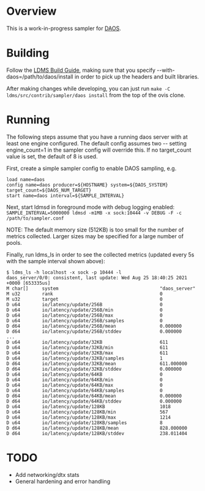 # Overview

This is a work-in-progress sampler for [DAOS](https://github.com/daos-stack/daos/).

# Building

Follow the [LDMS Build Guide](https://github.com/ovis-hpc/ovis#building-the-ovis--ldms-source-code),
making sure that you specify --with-daos=/path/to/daos/install in order to pick up the headers and
built libraries.

After making changes while developing, you can just run `make -C ldms/src/contrib/sampler/daos install`
from the top of the ovis clone.

# Running

The following steps assume that you have a running daos server with at least one engine configured. The
default config assumes two -- setting engine_count=1 in the sampler config will override this. If no target_count value is set, the default of 8 is used.

First, create a simple sampler config to enable DAOS sampling, e.g.
```
load name=daos
config name=daos producer=${HOSTNAME} system=${DAOS_SYSTEM} target_count=${DAOS_NUM_TARGET}
start name=daos interval=${SAMPLE_INTERVAL}
```

Next, start ldmsd in foreground mode with debug logging enabled: `SAMPLE_INTERVAL=5000000 ldmsd -m1MB -x sock:10444 -v DEBUG -F -c /path/to/sampler.conf`

NOTE: The default memory size (512KB) is too small for the number of metrics collected. Larger sizes may be specified for
a large number of pools.

Finally, run ldms_ls in order to see the collected metrics (updated every 5s with the sample interval shown above):
```
$ ldms_ls -h localhost -x sock -p 10444 -l
daos_server/0/0: consistent, last update: Wed Aug 25 18:40:25 2021 +0000 [653335us]
M char[]     system                                     "daos_server"
M u32        rank                                       0
M u32        target                                     0
D u64        io/latency/update/256B                     0
D u64        io/latency/update/256B/min                 0
D u64        io/latency/update/256B/max                 0
D u64        io/latency/update/256B/samples             0
D d64        io/latency/update/256B/mean                0.000000
D d64        io/latency/update/256B/stddev              0.000000
...
D u64        io/latency/update/32KB                     611
D u64        io/latency/update/32KB/min                 611
D u64        io/latency/update/32KB/max                 611
D u64        io/latency/update/32KB/samples             1
D d64        io/latency/update/32KB/mean                611.000000
D d64        io/latency/update/32KB/stddev              0.000000
D u64        io/latency/update/64KB                     0
D u64        io/latency/update/64KB/min                 0
D u64        io/latency/update/64KB/max                 0
D u64        io/latency/update/64KB/samples             0
D d64        io/latency/update/64KB/mean                0.000000
D d64        io/latency/update/64KB/stddev              0.000000
D u64        io/latency/update/128KB                    1018
D u64        io/latency/update/128KB/min                567
D u64        io/latency/update/128KB/max                1214
D u64        io/latency/update/128KB/samples            8
D d64        io/latency/update/128KB/mean               828.000000
D d64        io/latency/update/128KB/stddev             238.011404
```

# TODO
- Add networking/dtx stats
- General hardening and error handling


